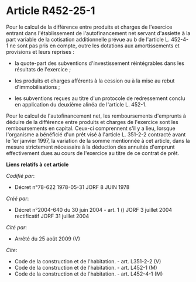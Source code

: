 # Article R452-25-1

Pour le calcul de la différence entre produits et charges de l'exercice entrant dans l'établissement de l'autofinancement net
servant d'assiette à la part variable de la cotisation additionnelle prévue au b de l'article L. 452-4-1 ne sont pas pris en
compte, outre les dotations aux amortissements et provisions et leurs reprises :

- la quote-part des subventions d'investissement réintégrables dans les résultats de l'exercice ;

- les produits et charges afférents à la cession ou à la mise au rebut d'immobilisations ;

- les subventions reçues au titre d'un protocole de redressement conclu en application du deuxième alinéa de l'article L.
452-1.

Pour le calcul de l'autofinancement net, les remboursements d'emprunts à déduire de la différence entre produits et charges
de l'exercice sont les remboursements en capital. Ceux-ci comprennent s'il y a lieu, lorsque l'organisme a bénéficié d'un
prêt visé à l'article L. 351-2-2 contracté avant le 1er janvier 1997, la variation de la somme mentionnée à cet article, dans
la mesure strictement nécessaire à la déduction des annuités d'emprunt effectivement dues au cours de l'exercice au titre de
ce contrat de prêt.

**Liens relatifs à cet article**

_Codifié par_:

  - Décret n°78-622 1978-05-31 JORF 8 JUIN 1978

_Créé par_:

  - Décret n°2004-640 du 30 juin 2004 - art. 1 () JORF 3 juillet 2004 rectificatif JORF 31 juillet 2004

_Cité par_:

  - Arrêté du 25 août 2009 (V)

_Cite_:

  - Code de la construction et de l'habitation. - art. L351-2-2 (V)
  - Code de la construction et de l'habitation. - art. L452-1 (M)
  - Code de la construction et de l'habitation. - art. L452-4-1 (M)
